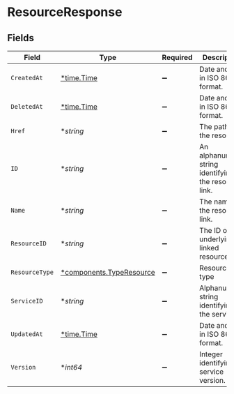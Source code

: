 # ResourceResponse


## Fields

| Field                                                               | Type                                                                | Required                                                            | Description                                                         | Example                                                             |
| ------------------------------------------------------------------- | ------------------------------------------------------------------- | ------------------------------------------------------------------- | ------------------------------------------------------------------- | ------------------------------------------------------------------- |
| `CreatedAt`                                                         | [*time.Time](https://pkg.go.dev/time#Time)                          | :heavy_minus_sign:                                                  | Date and time in ISO 8601 format.                                   | 2020-04-09T18:14:30Z                                                |
| `DeletedAt`                                                         | [*time.Time](https://pkg.go.dev/time#Time)                          | :heavy_minus_sign:                                                  | Date and time in ISO 8601 format.                                   | 2020-04-09T18:14:30Z                                                |
| `Href`                                                              | **string*                                                           | :heavy_minus_sign:                                                  | The path to the resource.                                           | /resources/stores/object/3vjTN8v1O7nOAY7aNDGOL                      |
| `ID`                                                                | **string*                                                           | :heavy_minus_sign:                                                  | An alphanumeric string identifying the resource link.               | 7Lsb7Y76rChV9hSrv3KgFl                                              |
| `Name`                                                              | **string*                                                           | :heavy_minus_sign:                                                  | The name of the resource link.                                      | test-resource                                                       |
| `ResourceID`                                                        | **string*                                                           | :heavy_minus_sign:                                                  | The ID of the underlying linked resource.                           | 3vjTN8v1O7nOAY7aNDGOL                                               |
| `ResourceType`                                                      | [*components.TypeResource](../../models/components/typeresource.md) | :heavy_minus_sign:                                                  | Resource type                                                       |                                                                     |
| `ServiceID`                                                         | **string*                                                           | :heavy_minus_sign:                                                  | Alphanumeric string identifying the service.                        | SU1Z0isxPaozGVKXdv0eY                                               |
| `UpdatedAt`                                                         | [*time.Time](https://pkg.go.dev/time#Time)                          | :heavy_minus_sign:                                                  | Date and time in ISO 8601 format.                                   | 2020-04-09T18:14:30Z                                                |
| `Version`                                                           | **int64*                                                            | :heavy_minus_sign:                                                  | Integer identifying a service version.                              | 1                                                                   |